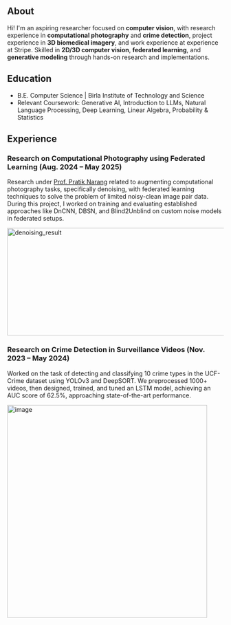 ## About
Hi! I'm an aspiring researcher focused on **computer vision**, with research experience in **computational
photography** and **crime detection**, project experience in **3D biomedical imagery**, and work experience at experience at Stripe. Skilled in **2D/3D computer vision**,
**federated learning**, and **generative modeling** through hands-on research and implementations.

## Education
- B.E. Computer Science | Birla Institute of Technology and Science
- Relevant Coursework: Generative AI, Introduction to LLMs, Natural Language Processing, Deep Learning, Linear Algebra, Probability & Statistics

## Experience
### Research on Computational Photography using Federated Learning (Aug. 2024 – May 2025)
Research under [Prof. Pratik Narang](https://www.bits-pilani.ac.in/pilani/pratik-narang/) related to augmenting computational photography tasks, specifically denoising, with federated learning techniques to solve the problem of limited noisy-clean image pair data. During this project, I worked on training and evaluating established approaches like DnCNN, DBSN, and Blind2Unblind on custom noise models in federated setups.

<img width="750" height="250" alt="denoising_result" src="https://github.com/user-attachments/assets/c254e7a2-bb27-49ad-a514-7afb48932fc5" />


### Research on Crime Detection in Surveillance Videos (Nov. 2023 – May 2024)
Worked on the task of detecting and classifying 10 crime types in the UCF-Crime dataset using YOLOv3 and DeepSORT. We preprocessed 1000+ videos, then designed, trained, and tuned an LSTM model, achieving an AUC score of 62.5%, approaching state-of-the-art performance. 

<img width="465" height="495" alt="image" src="https://github.com/user-attachments/assets/305f85c1-54b6-4be6-995f-be58355cbc75" />

